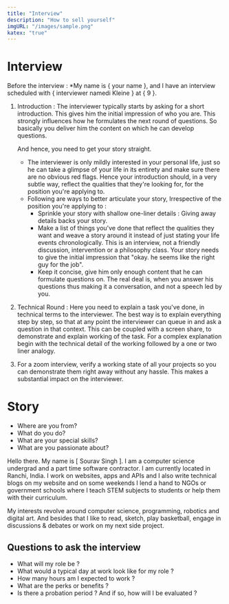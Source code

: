 ```yaml
---
title: "Interview"
description: "How to sell yourself"
imgURL: "/images/sample.png"
katex: "true"
---
```


# Interview

Before the interview : *My name is { your name }, and I have an interview scheduled with { interviewer namedi Kleine } at { 9 }.

1. Introduction : The interviewer typically starts by asking for a short introduction. This gives him the initial impression of who you are. This strongly influences how he formulates the next round of questions. So basically you deliver him the content on which he can develop questions. 

   And hence, you need to get your story straight.

   * The interviewer is only mildly interested in your personal life, just so he can take a glimpse of your life in its entirety and make sure there are no obvious red flags. Hence your introduction should, in a very subtle way, reflect the qualities that they're looking for, for the position you're applying to.
   * Following are ways to better articulate your story, Irrespective of the position you're applying to :
     * Sprinkle your story with shallow one-liner details : Giving away details backs your story.
     * Make a list of things you've done that reflect the qualities they want and weave a story around it instead of just stating your life events chronologically. This is an interview, not a friendly discussion, intervention or a philosophy class. Your story needs to give the initial impression that "okay. he seems like the right guy for the job".
     * Keep it concise, give him only enough content that he can formulate questions on. The real deal is, when you answer his questions thus making it a conversation, and not a speech led by you.

2. Technical Round : Here you need to explain a task you've done, in technical terms to the interviewer. The best way is to explain everything step by step, so that at any point the interviewer can queue in and ask a question in that context. This can be coupled with a screen share, to demonstrate and explain working of the task. For a complex explanation begin with the technical detail of the working followed by a one or two liner analogy.

3. For a zoom interview, verify a working state of all your projects so you can demonstrate them right away without any hassle. This makes a substantial impact on the interviewer.

# Story 



- Where are you from? 
- What do you do? 
- What are your special skills?
- What are you passionate about?



Hello there. My name is [ Sourav Singh ]. I am a computer science undergrad and a part time software contractor. I am currently located in Ranchi, India.  I work on websites, apps and  APIs and I also write technical blogs on my website and on some weekends I lend a hand to NGOs or government schools where I teach STEM subjects to students or help them with their curriculum.

My interests revolve around  computer science, programming,  robotics and digital art. And besides that I like to read, sketch, play basketball, engage in discussions & debates or work on my next side project.



## Questions to ask the interview

* What will my role be ?
* What would a typical day at work look like for my role ? 
* How many hours am I expected to work ?
* What are the perks or benefits ?
* Is there a probation period ? And if so, how will I be evaluated ?



